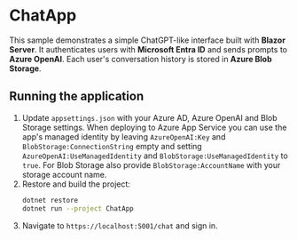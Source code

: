 # ChatApp

This sample demonstrates a simple ChatGPT-like interface built with **Blazor Server**.
It authenticates users with **Microsoft Entra ID** and sends prompts to **Azure OpenAI**.
Each user's conversation history is stored in **Azure Blob Storage**.

## Running the application

1. Update `appsettings.json` with your Azure AD, Azure OpenAI and Blob Storage settings. When deploying to Azure App Service you can use the app's managed identity by leaving `AzureOpenAI:Key` and `BlobStorage:ConnectionString` empty and setting `AzureOpenAI:UseManagedIdentity` and `BlobStorage:UseManagedIdentity` to `true`. For Blob Storage also provide `BlobStorage:AccountName` with your storage account name.
2. Restore and build the project:
   ```bash
   dotnet restore
   dotnet run --project ChatApp
   ```
3. Navigate to `https://localhost:5001/chat` and sign in.
